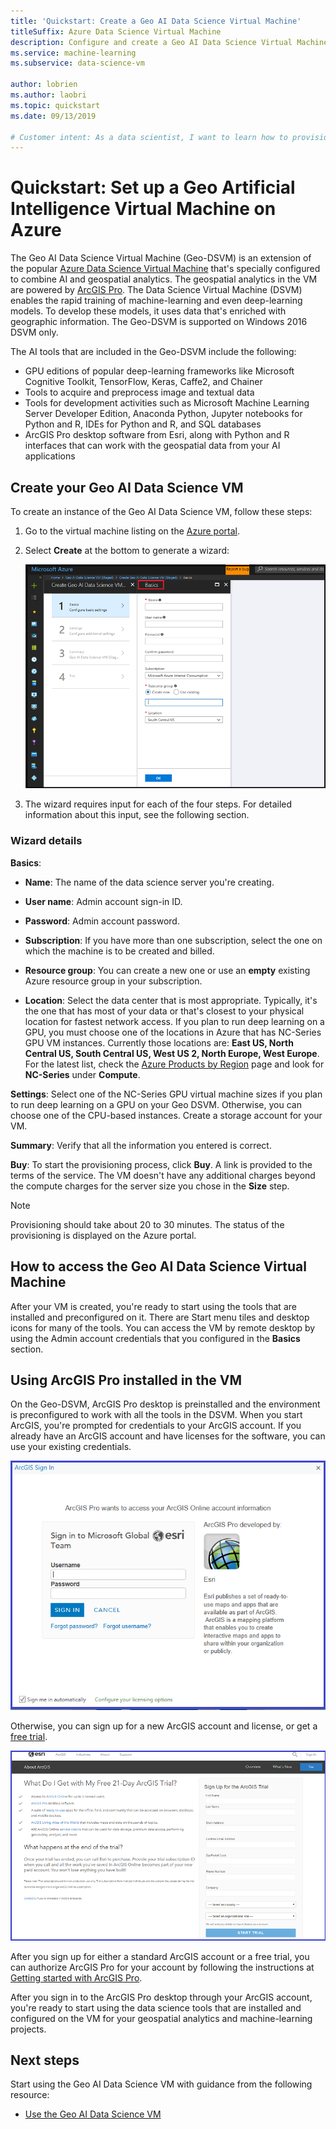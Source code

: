 ```yaml
---
title: 'Quickstart: Create a Geo AI Data Science Virtual Machine'
titleSuffix: Azure Data Science Virtual Machine 
description: Configure and create a Geo AI Data Science Virtual Machine on Azure for geospatial analytics and machine learning.
ms.service: machine-learning
ms.subservice: data-science-vm

author: lobrien
ms.author: laobri
ms.topic: quickstart
ms.date: 09/13/2019

# Customer intent: As a data scientist, I want to learn how to provision the Windows DSVM so that I can move my existing workflow to the cloud.
---
```


# Quickstart: Set up a Geo Artificial Intelligence Virtual Machine on Azure 

The Geo AI Data Science Virtual Machine (Geo-DSVM) is an extension of the popular [Azure Data Science Virtual Machine](https://aka.ms/dsvm) that's specially configured to combine AI and geospatial analytics. The geospatial analytics in the VM are powered by [ArcGIS Pro](https://www.arcgis.com/features/index.html). The Data Science Virtual Machine (DSVM) enables the rapid training of machine-learning and even deep-learning models. To develop these models, it uses data that's enriched with geographic information. The Geo-DSVM is supported on Windows 2016 DSVM only. ​

The AI tools that are included in the Geo-DSVM include the following:

- GPU editions of popular deep-learning frameworks like Microsoft Cognitive Toolkit, TensorFlow, Keras, Caffe2, and Chainer
- Tools to acquire and preprocess image and textual data
- Tools for development activities such as Microsoft Machine Learning Server Developer Edition, Anaconda Python, Jupyter notebooks for Python and R, IDEs for Python and R, and SQL databases
- ArcGIS Pro desktop software from Esri, along with Python and R interfaces that can work with the geospatial data from your AI applications
 

## Create your Geo AI Data Science VM

To create an instance of the Geo AI Data Science VM, follow these steps:

1. Go to the virtual machine listing on the [Azure portal](https://ms.portal.azure.com/#create/microsoft-ads.geodsvmwindows).
1. Select **Create** at the bottom to generate a wizard:

   ![create-geo-ai-dsvm](./media/provision-geo-ai-dsvm/Create-Geo-AI.png)

1. The wizard requires input for each of the four steps. For detailed information about this input, see the following section.

### Wizard details ###

**Basics**:

- **Name**: The name of the data science server you're creating.
    
- **User name**: Admin account sign-in ID.
    
- **Password**: Admin account password.
    
- **Subscription**: If you have more than one subscription, select the one on which the machine is to be created and billed.
    
- **Resource group**: You can create a new one or use an **empty** existing Azure resource group in your subscription.
    
- **Location**: Select the data center that is most appropriate. Typically, it's the one that has most of your data or that's closest to your physical location for fastest network access. If you plan to run deep learning on a GPU, you must choose one of the locations in Azure that has NC-Series GPU VM instances. Currently those locations are: **East US, North Central US, South Central US, West US 2, North Europe, West Europe**. For the latest list, check the [Azure Products by Region](https://azure.microsoft.com/regions/services/) page and look for **NC-Series** under **Compute**. 
    
    
**Settings**: Select one of the NC-Series GPU virtual machine sizes if you plan to run deep learning on a GPU on your Geo DSVM. Otherwise, you can choose one of the CPU-based instances. Create a storage account for your VM. 
       
**Summary**: Verify that all the information you entered is correct.
    
**Buy**: To start the provisioning process, click **Buy**. A link is provided to the terms of the service. The VM doesn't have any additional charges beyond the compute charges for the server size you chose in the **Size** step. 
 
 >[!NOTE]
 > Provisioning should take about 20 to 30 minutes. The status of the provisioning is displayed on the Azure portal.

 
## How to access the Geo AI Data Science Virtual Machine

 After your VM is created, you're ready to start using the tools that are installed and preconfigured on it. There are Start menu tiles and desktop icons for many of the tools. You can access the VM by remote desktop by using the Admin account credentials that you configured in the **Basics** section.

 
## Using ArcGIS Pro installed in the VM

On the Geo-DSVM, ArcGIS Pro desktop is preinstalled and the environment is preconfigured to work with all the tools in the DSVM. When you start ArcGIS, you're prompted for credentials to your ArcGIS account. If you already have an ArcGIS account and have licenses for the software, you can use your existing credentials.  

![Arc-GIS-Logon](./media/provision-geo-ai-dsvm/ArcGISLogon.png)

Otherwise, you can sign up for a new ArcGIS account and license, or get a [free trial](https://www.arcgis.com/features/free-trial.html). 

![ArcGIS-Free-Trial](./media/provision-geo-ai-dsvm/ArcGIS-Free-Trial.png)

After you sign up for either a standard ArcGIS account or a free trial, you can authorize ArcGIS Pro for your account by following the instructions at [Getting started with ArcGIS Pro](https://www.esri.com/library/brochures/getting-started-with-arcgis-pro.pdf).

After you sign in to the ArcGIS Pro desktop through your ArcGIS account, you're ready to start using the data science tools that are installed and configured on the VM for your geospatial analytics and machine-learning projects.

## Next steps

Start using the Geo AI Data Science VM with guidance from the following resource:

* [Use the Geo AI Data Science VM](use-geo-ai-dsvm.md)
